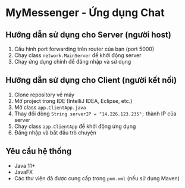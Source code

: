 # MyMessenger - Ứng dụng Chat

## Hướng dẫn sử dụng cho Server (người host)

1. Cấu hình port forwarding trên router của bạn (port 5000)
2. Chạy class `network.MainServer` để khởi động server
3. Chạy ứng dụng chính để đăng nhập và sử dụng

## Hướng dẫn sử dụng cho Client (người kết nối)

1. Clone repository về máy
2. Mở project trong IDE (IntelliJ IDEA, Eclipse, etc.)
3. Mở class `app.ClientApp.java`
4. Thay đổi dòng `String serverIP = "14.226.123.235";` thành IP của server
5. Chạy class `app.ClientApp` để khởi động ứng dụng
6. Đăng nhập và bắt đầu trò chuyện

## Yêu cầu hệ thống

- Java 11+
- JavaFX
- Các thư viện đã được cung cấp trong `pom.xml` (nếu sử dụng Maven)
